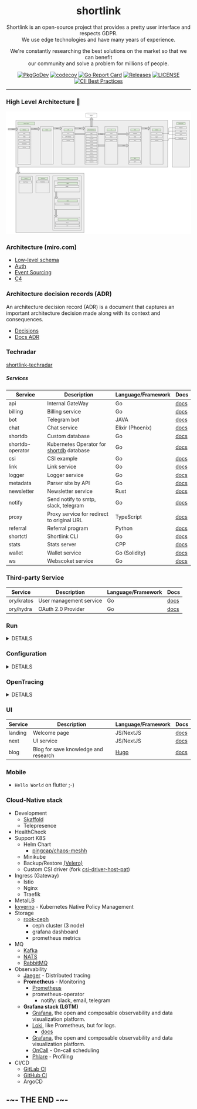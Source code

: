 <div align="center">

# shortlink

Shortlink is an open-source project that provides a pretty user interface and respects GDPR.   
We use edge technologies and have many years of experience.  

We're constantly researching the best solutions on the market so that we can benefit  
our community and solve a problem for millions of people.

[![PkgGoDev](https://pkg.go.dev/badge/mod/github.com/batazor/shortlink)](https://pkg.go.dev/mod/github.com/batazor/shortlink)
[![codecov](https://codecov.io/gh/batazor/shortlink/branch/main/graph/badge.svg?token=Wxz5bI4QzF)](https://codecov.io/gh/batazor/shortlink)
[![Go Report Card](https://goreportcard.com/badge/github.com/batazor/shortlink)](https://goreportcard.com/report/github.com/batazor/shortlink)
[![Releases](https://img.shields.io/github/release-pre/batazor/shortlink.svg)](https://github.com/batazor/shortlink/releases)
[![LICENSE](https://img.shields.io/github/license/batazor/shortlink.svg)](https://github.com/batazor/shortlink/blob/main/LICENSE)
[![CII Best Practices](https://bestpractices.coreinfrastructure.org/projects/3510/badge)](https://bestpractices.coreinfrastructure.org/projects/3510)

</div>

<hr />

### High Level Architecture 🚀

![shortlink-architecture](./docs/shortlink-architecture.png)

### Architecture (miro.com)

- [Low-level schema](https://miro.com/app/board/o9J_laImQpo=/)
- [Auth](https://miro.com/app/board/o9J_lA5Wmhg=/)
- [Event Sourcing](https://miro.com/app/board/o9J_l-6o1U0=/)
- [C4](./docs/c4)

### Architecture decision records (ADR)

An architecture decision record (ADR) is a document that captures an important architecture decision 
made along with its context and consequences.

+ [Decisions](./docs/architecture/decisions)
+ [Docs ADR](https://github.com/joelparkerhenderson/architecture-decision-record)

### Techradar

[shortlink-techradar](https://radar.thoughtworks.com/?sheetId=https://raw.githubusercontent.com/batazor/shortlink/main/docs/thoughtworks.radar.csv)

##### Services

| Service                 | Description                                                           | Language/Framework        | Docs                                             |
|-------------------------|-----------------------------------------------------------------------|---------------------------|--------------------------------------------------|
| api                     | Internal GateWay                                                      | Go                        | [docs](./internal/services/api/README.md)        |
| billing                 | Billing service                                                       | Go                        | [docs](./internal/services/billing/README.md)    |
| bot                     | Telegram bot                                                          | JAVA                      | [docs](./internal/services/bot/README.md)        |
| chat                    | Chat service                                                          | Elixir (Phoenix)          | [docs](./internal/services/chat/README.md)       |
| shortdb                 | Custom database                                                       | Go                        | [docs](./pkg/shortdb/README.md)                  |
| shortdb-operator        | Kubernetes Operator for [shortdb]((./pkg/shortdb/README.md)) database | Go                        | [docs](./pkg/shortdb-operator/README.md)         |
| csi                     | CSI example                                                           | Go                        | [docs](./internal/services/csi/README.md)        |
| link                    | Link service                                                          | Go                        | [docs](./internal/services/api/README.md)        |
| logger                  | Logger service                                                        | Go                        | [docs](./internal/services/logger/README.md)     |
| metadata                | Parser site by API                                                    | Go                        | [docs](./internal/services/metadata/README.md)   |
| newsletter              | Newsletter service                                                    | Rust                      | [docs](./internal/services/newsletter/README.md) |
| notify                  | Send notify to smtp, slack, telegram                                  | Go                        | [docs](./internal/services/notify/README.md)     |
| proxy                   | Proxy service for redirect to original URL                            | TypeScript                | [docs](./internal/services/proxy/README.md)      |
| referral                | Referral program                                                      | Python                    | [docs](./internal/services/referral/README.md)   |
| shortctl                | Shortlink CLI                                                         | Go                        | [docs](./internal/services/cli/README.md)        |
| stats                   | Stats server                                                          | CPP                       | [docs](./internal/services/stats/README.md)      |
| wallet                  | Wallet service                                                        | Go (Solidity)             | [docs](./internal/services/wallet/README.md)     |
| ws                      | Webscoket service                                                     | Go                        | [docs](./internal/services/ws/README.md)         |

### Third-party Service

| Service                 | Description                                                           | Language/Framework        | Docs                                             |
|-------------------------|-----------------------------------------------------------------------|---------------------------|--------------------------------------------------|
| ory/kratos              | User management service                                               | Go                        | [docs](https://www.ory.sh/kratos/docs/)          |
| ory/hydra               | OAuth 2.0 Provider                                                    | Go                        | [docs](https://www.ory.sh/keto/docs/)            |

### Run

<details><summary>DETAILS</summary>
<p>

##### Require

###### Install GIT sub-repository

```
git submodule update --init --recursive
```

##### docker compose

###### For run
```
make run
```

###### For down
```
make down
```


##### Kubernetes (1.21+)

###### For run
```
make minikube-up
make helm-shortlink-up
```

###### For down
```
make minikube-down
```

##### Skaffold [(link)](https://skaffold.dev/)

###### For run
```
make skaffold-init
make skaffold-up
```

###### For down
```
make skaffold-down
```

###### Debug mode
```
make skaffold-debug
```

</p>
</details>

### Configuration

<details><summary>DETAILS</summary>
<p>

##### [12 factors: ENV](https://12factor.net/config)

[View ENV Variables](./docs/env.md)

</p>
</details>

### OpenTracing

<details><summary>DETAILS</summary>
<p>

![http_add_link](./docs/opentracing_add_link.png)

</p>
</details>

### UI

| Service                 | Description                                                           | Language/Framework        | Docs                                             |
|-------------------------|-----------------------------------------------------------------------|---------------------------|--------------------------------------------------|
| landing                 | Welcome page                                                          | JS/NextJS                 | [docs](./ui/landing/README.md)                   |
| next                    | UI service                                                            | JS/NextJS                 | [docs](./ui/next/README.md)                      |
| blog                    | Blog for save knowledge and research                                  | [Hugo](https://gohugo.io) | [docs](https://batazor.github.io/shortlink/)     |


### Mobile

+ `Hello World` on flutter ;-)

### Cloud-Native stack

+ Development
  + [Skaffold](https://skaffold.dev/)
  + Telepresence
+ HealthCheck
+ Support K8S
  + Helm Chart
    + [pingcap/chaos-meshh](https://github.com/pingcap/chaos-mesh)
  + Minikube
  + Backup/Restore [(Velero)](https://velero.io/)
  + Custom CSI driver (fork [csi-driver-host-pat](https://github.com/kubernetes-csi/csi-driver-host-path))
+ Ingress (Gateway)
  + Istio
  + Nginx
  + Traefik
+ MetalLB
+ [kyverno](https://kyverno.io/) - Kubernetes Native Policy Management
+ Storage
  + [rook-ceph](https://rook.io/)
    + ceph cluster (3 node)
    + grafana dashboard
    + prometheus metrics
+ MQ
  + [Kafka](https://kafka.apache.org/)
  + [NATS](https://nats.io/)
  + [RabbitMQ](https://www.rabbitmq.com/)
+ Observability
  + [Jaeger](https://www.jaegertracing.io/) - Distributed tracing
  + **Prometheus** - Monitoring
    + [Prometheus](https://prometheus.io/)
    + prometheus-operator
      + notify: slack, email, telegram
  + **Grafana stack (LGTM)**
    * [Grafana](https://github.com/grafana/grafana), the open and composable observability and data visualization platform.
    * [Loki](https://github.com/grafana/loki), like Prometheus, but for logs.
      + [docs](./docs/logger.md)
    * [Grafana](https://github.com/grafana/grafana), the open and composable observability and data visualization platform.
    + [OnCall](https://grafana.com/oss/oncall/) - On-call scheduling
    + [Phlare](https://grafana.com/oss/phlare/) - Profiling
+ CI/CD
  - [GitLab CI](./ops/gitlab/README.md)
  - [GitHub CI](./.github/DOCS.md)
  - ArgoCD

## -~- THE END -~-

[mergify]: https://mergify.io
[mergify-status]: https://img.shields.io/endpoint.svg?url=https://dashboard.mergify.io/badges/batazor/shortlink&style=flat
